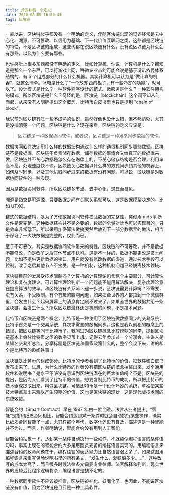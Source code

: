 ```yaml
---
title: 给区块链一个定义
date: 2020-08-09 16:06:45
tags: 区块链
---
```


一直以来，区块链似乎都没有一个明确的定义，伴随区块链出现的词语经常是去中心化、溯源、不可篡改、以信用为基础、下一代价值互联网之类，这些都是区块链的特性，不是区块链的组成，这些词都在说区块链有什么，没有说区块链为什么会有那些，以及为什么要有那些。

也许感觉上很多东西都没有明确的定义，比如计算机，你说，计算机是什么？都知道是那么一个东西，可以打游戏上网，稍微专业点的可能会说是基于冯诺依曼体系结构的、有 5 个组成部分的什么什么机器。其实计算机可以认为是“做计算的机器”，就这么简单。冰箱是什么？“一个放东西的柜子，有一些冷冻的功能”，就可以了。设计模式是什么？一种软件程序设计的范式。微服务是什么？一种软件架构的模式。所以区块链是什么？奇怪的是，区块链（blockchain）这个词不知从何而起，从来没有人明确提出这个概念，比特币白皮书里也只是提到 "chain of block"。

我以前对区块链有过一些不成熟的认识，虽然好像也没什么错，但不够清晰，尤其是没搞清楚一个问题，区块链是什么？现在来看，区块链的定义应该是：

> 区块链是一种数据协同软件，或者说，区块链是一种用来同步数据的软件。

数据协同软件决定用什么样的数据结构通过什么样的通信机制同步哪些数据。区块链不是数据库，区块链不负责储存数据，储存数据的事情会交给真正的数据库来做，区块链并不关心数据是怎么存在磁盘上的，不关心储存结构是否合理，利用率高不高，处理速度快不快。区块链关心数据以什么样的方式同步到其他的机器上，如何及时同步，以及其他机器同步过来的数据有没有问题。可以说，区块链是对数据协同软件的一种实现。

因为是数据协同软件，所以区块链多节点、去中心化，这显而易见。

溯源是指交易可溯源，只要数据之间有关联关系就可以，这是数据模型决定的，比如 UTXO。

链式的数据结构，是为了方便数据协同软件校验数据的完整性，类似用 md5 判断文件是否完整。这种数据结构并不是必要的，数据的全量对比也可以实现目的，只是效率非常低下。所以采用加密算法做摘要然后放到下一部分数据里的做法，相当于保证了一大块数据是完整的，仅此而已。

至于不可篡改，其实是数据协同软件带来的特性。区块链的不可篡改，并不是数据不能修改，而是改了之后其他节点不认可。这是不一样的，数据不能更改是技术问题，比如不提供更新数据的接口，用户就没有修改数据的渠道，通过技术手段可以控制。改了之后其他节点不接受，是一种机制，这种机制问题已经脱离技术领域。

区块链目前的发展受技术限制吗？计算机的计算理论包含两个主要部分，可计算性理论和复杂度理论。可计算性理论判断一个问题能不能用算法解决，复杂度理论意在提高算法的效率。和区块链有关系吗？退一步说，区块链需要计算吗？不需要，没有关系，不受限制。有个有趣的脑洞问题，如果把全世界的人都拉到一个微信群里，会发生什么？起码屏幕上的消息肯定刷不过来了。如果全世界的数据共用一条区块链，会发生什么？所以区块链最终还是机制的问题，不是技术问题。

比特币和区块链是两个概念，比特币是一种使用了区块链做数据同步的交易系统，比特币首先是一个交易系统，其次才需要的数据同步。这也是我以前犯的概念上的错误，把区块链等同于比特币了。我问过对区块链概念比较模糊的同学，提到区块链基本上会往比特币之类的数字货币上想。记得去年参加过一个分享会，主讲人是某知名交易所总监，分享标题是区块链和国家政策什么的，整个会议下来，讲的却全是比特币的趣闻轶事 :)

区块链是比特币的组成部分。比特币的作者看到了比特币的价值，把软件和白皮书发布出来了。试想，为什么比特币的作者没有把区块链的概念抽离出来，发个通用软件和说明书？是水平不够没有意识到区块链潜在的巨大价值吗？不是。区块链的提出，是因为人们看到了比特币的价值，想要复制比特币的成功，所以把比特币的技术组成提取出来，叫做区块链。可惜比特币是一个设计巧妙的系统，单独把某些技术特点拿出来难以产生预期的价值，这也是区块链的现状。这是现代版技术圈的东施效颦。

智能合约（Smart Contract）早在 1997 年由一位金融、法律从业者提出，“智能”是指和纸质合同相比，智能合约达到某一条件时就会自动执行某些操作，确实比纸质合同智能了一点，尤其在那个年代，数字化还没有普及，描述这是一种智能并不为过。而且，作者明确说，智能合约没有用到人工智能。

智能合约抽象一下，达到某一条件自动执行一些动作，不就类似编程语言的条件语句吗，事实上现在的智能合约大多是用图灵完备的编程语言实现的。用编程语言来描述合约的致命问题在于，编程语言的表达能力比自然语言弱太多了，如果试图用编程语言来重写保险说明书里的所有条文，“发生什么，就赔偿多少……”，这种改写的成本太高了，而且很多时候法律条文需要专业律师、法官解释和判断，现实世界的逻辑远比程序逻辑复杂，编程语言是搞不定的。

一种数据同步软件不应该被推崇，区块链被神化、妖魔化了。也因此，不能说区块链没有价值，因为区块链是且只是一种工具软件。

